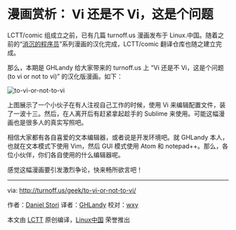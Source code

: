 漫画赏析： Vi 还是不 Vi，这是个问题
===============

LCTT/comic 组成立之前，已有几篇 turnoff.us 漫画发布于 Linux.中国。随着之前的“[消沉的程序员](https://linux.cn/article-8318-1.html)”系列漫画的汉化完成，LCTT/comic 翻译仓库也随之建立完成。

那么，本期是 GHLandy 给大家带来的 turnoff.us 上 “Vi 还是不 Vi，这是个问题 (to vi or not to vi)” 的汉化版漫画。如下：

![to-vi-or-not-to-vi](https://github.com/LCTT/comic/raw/master/turnoff.us/to-vi-or-not-to-vi/to-vi-or-not-to-vi.png)

上图展示了一个小伙子在有人注视自己工作的时候，使用 Vi 来编辑配置文件，装了一波十三。然后，在人离开后有赶紧拿起趁手的 Sublime 来使用。可能这幅漫画也是很多人的真实写照吧。

相信大家都有各自喜爱的文本编辑器，或者说是开发环境吧。就 GHLandy 本人，也就在文本模式下使用 Vim，然后 GUI 模式使用 Atom 和 notepad++。那么，各位小伙伴，你们各自使用的什么编辑器呢。

感觉这幅漫画要引发激烈争论，快来畅所欲言吧！

------------
via: http://turnoff.us/geek/to-vi-or-not-to-vi/

作者：[Daniel Stori][a]
译者：[GHLandy](https://github.com/GHLandy)
校对：[wxy](https://github.com/wxy)

本文由 [LCTT](https://github.com/LCTT/TranslateProject) 原创编译，[Linux中国](https://linux.cn/) 荣誉推出

[a]:https://turnoff.us/about/
